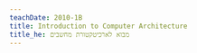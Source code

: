 ```yaml
---
teachDate: 2010-1B
title: Introduction to Computer Architecture
title_he: מבוא לארכיטקטורת מחשבים
---
```

